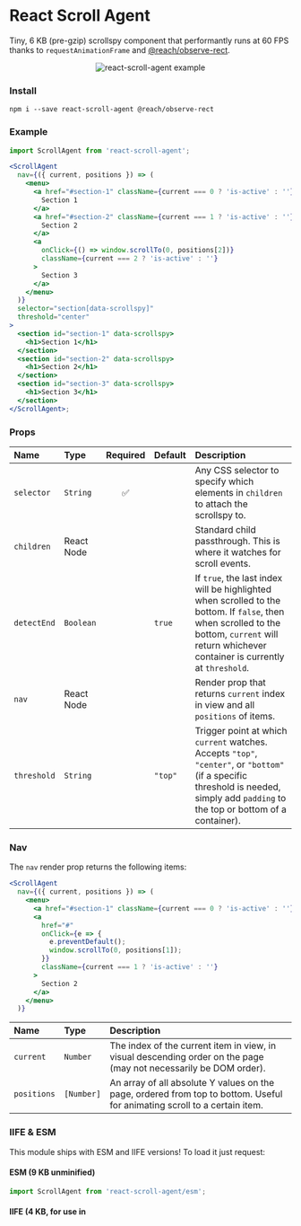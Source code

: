 # React Scroll Agent

Tiny, 6 KB (pre-gzip) scrollspy component that performantly runs at 60 FPS thanks to
`requestAnimationFrame` and
[@reach/observe-rect](https://github.com/reach/observe-rect).

<p align="center"><img src="./example.gif" alt="react-scroll-agent example" /></p>

### Install

```
npm i --save react-scroll-agent @reach/observe-rect
```

### Example

```jsx
import ScrollAgent from 'react-scroll-agent';

<ScrollAgent
  nav={({ current, positions }) => (
    <menu>
      <a href="#section-1" className={current === 0 ? 'is-active' : ''}>
        Section 1
      </a>
      <a href="#section-2" className={current === 1 ? 'is-active' : ''}>
        Section 2
      </a>
      <a
        onClick={() => window.scrollTo(0, positions[2])}
        className={current === 2 ? 'is-active' : ''}
      >
        Section 3
      </a>
    </menu>
  )}
  selector="section[data-scrollspy]"
  threshold="center"
>
  <section id="section-1" data-scrollspy>
    <h1>Section 1</h1>
  </section>
  <section id="section-2" data-scrollspy>
    <h1>Section 2</h1>
  </section>
  <section id="section-3" data-scrollspy>
    <h1>Section 3</h1>
  </section>
</ScrollAgent>;
```

### Props

| Name        | Type       | Required | Default | Description                                                                                                                                                                                     |
| :---------- | :--------- | :------: | :------ | :---------------------------------------------------------------------------------------------------------------------------------------------------------------------------------------------- |
| `selector`  | `String`   |    ✅    |         | Any CSS selector to specify which elements in `children` to attach the scrollspy to.                                                                                                            |
| `children`  | React Node |          |         | Standard child passthrough. This is where it watches for scroll events.                                                                                                                         |
| `detectEnd` | `Boolean`  |          | `true`  | If `true`, the last index will be highlighted when scrolled to the bottom. If `false`, then when scrolled to the bottom, `current` will return whichever container is currently at `threshold`. |
| `nav`       | React Node |          |         | Render prop that returns `current` index in view and all `positions` of items.                                                                                                                  |
| `threshold` | `String`   |          | `"top"` | Trigger point at which `current` watches. Accepts `"top"`, `"center"`, or `"bottom"` (if a specific threshold is needed, simply add `padding` to the top or bottom of a container).             |

### Nav

The `nav` render prop returns the following items:

```jsx
<ScrollAgent
  nav={({ current, positions }) => (
    <menu>
      <a href="#section-1" className={current === 0 ? 'is-active' : ''}>Section 1</a>
      <a
        href="#"
        onClick={e => {
          e.preventDefault();
          window.scrollTo(0, positions[1]);
        }}
        className={current === 1 ? 'is-active' : ''}
      >
        Section 2
      </a>
    </menu>
  )}
```

| Name        | Type       | Description                                                                                                               |
| :---------- | :--------- | :------------------------------------------------------------------------------------------------------------------------ |
| `current`   | `Number`   | The index of the current item in view, in visual descending order on the page (may not necessarily be DOM order).         |
| `positions` | `[Number]` | An array of all absolute Y values on the page, ordered from top to bottom. Useful for animating scroll to a certain item. |

### IIFE & ESM

This module ships with ESM and IIFE versions! To load it just request:

#### ESM (9 KB unminified)

```js
import ScrollAgent from 'react-scroll-agent/esm';
```

#### IIFE (4 KB, for use in <script> tag)

```
<script src="//unpkg.com/react-scroll-agent/dist/iife.js"></script>
```

### Notes

- If the first item isn’t in view, then `current` will return `-1`. This is expected, and allows more flexibility in styling. If you always want the first item to be highlighted, then check that `current === 0 || current === -1`.
- This component achieves performance by letting you handle all animations. If you need smooth scrolling from your nav, you can easily add another library to handle that using `positions`.
- `requestAnimationFrame` won’t fire more than 60FPS, so it’s a perfect native debouncing function for managing scroll events and reflows.
- This component won’t update `current` or `positions` unless it actually changes, preventing unnecessary re-renders in React.
